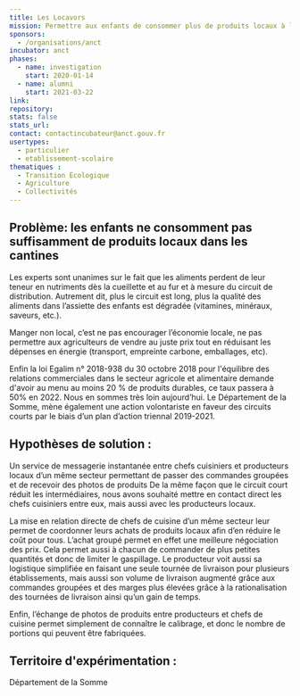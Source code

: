 ```yaml
---
title: Les Locavors
mission: Permettre aux enfants de consommer plus de produits locaux à la cantine
sponsors:
  - /organisations/anct
incubator: anct
phases:
  - name: investigation
    start: 2020-01-14
  - name: alumni
    start: 2021-03-22
link:
repository:
stats: false
stats_url:
contact: contactincubateur@anct.gouv.fr
usertypes:
  - particulier
  - etablissement-scolaire
thematiques : 
  - Transition Écologique
  - Agriculture
  - Collectivités
---
```


## Problème: les enfants ne consomment pas suffisamment de produits locaux dans les cantines

Les experts sont unanimes sur le fait que les aliments perdent de leur teneur en nutriments dès la cueillette et au fur et à mesure du circuit de distribution. Autrement dit, plus le circuit est long, plus la qualité des aliments dans l’assiette des enfants est dégradée (vitamines, minéraux, saveurs, etc.).

Manger non local, c’est ne pas encourager l’économie locale, ne pas permettre aux agriculteurs de vendre au juste prix tout en réduisant les dépenses en énergie (transport, empreinte carbone, emballages, etc).

Enfin la loi Egalim n° 2018-938 du 30 octobre 2018 pour l'équilibre des relations commerciales dans le secteur agricole et alimentaire demande d'avoir au menu au moins 20 % de produits durables, ce taux passera à 50% en 2022. Nous en sommes très loin aujourd’hui.
Le Département de la Somme, mène également une action volontariste en faveur des circuits courts par le biais d’un plan d’action triennal 2019-2021.

## Hypothèses de solution :

Un service de messagerie instantanée entre chefs cuisiniers et producteurs locaux d’un même secteur permettant de passer des commandes groupées et de recevoir des photos de produits
De la même façon que le circuit court réduit les intermédiaires, nous avons souhaité mettre en contact direct les chefs cuisiniers entre eux, mais aussi avec les producteurs locaux.

La mise en relation directe de chefs de cuisine d’un même secteur leur permet de coordonner leurs achats de produits locaux afin d’en réduire le coût pour tous. L’achat groupé permet en effet une meilleure négociation des prix. Cela permet aussi à chacun de commander de plus petites quantités et donc de limiter le gaspillage. Le producteur voit aussi sa logistique simplifiée en faisant une seule tournée de livraison pour plusieurs établissements, mais aussi son volume de livraison augmenté grâce aux commandes groupées et des marges plus élevées grâce à la rationalisation des tournées de livraison ainsi qu’un gain de temps.

Enfin, l’échange de photos de produits entre producteurs et chefs de cuisine permet simplement de connaître le calibrage, et donc le nombre de portions qui peuvent être fabriquées.

## Territoire d'expérimentation :

Département de la Somme
